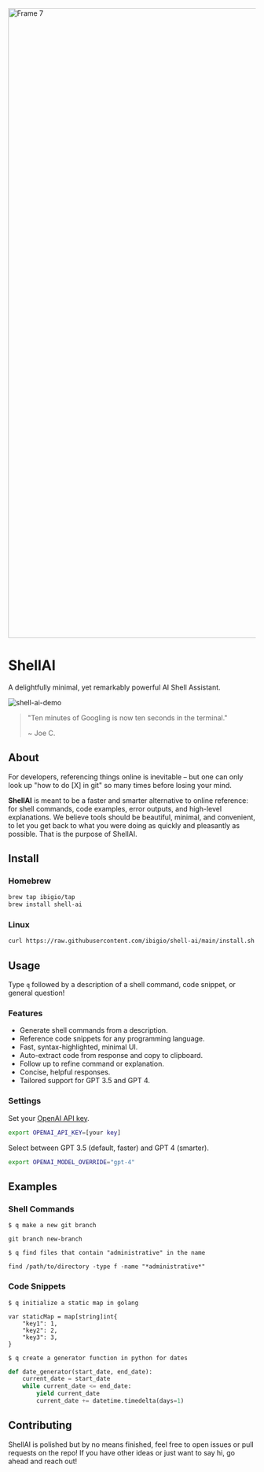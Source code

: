 <img width="1280" alt="Frame 7" src="https://github.com/ibigio/shell-ai/assets/25421602/8bbb4ed9-99e3-42df-9a79-dc101dc693ad">

# ShellAI
A delightfully minimal, yet remarkably powerful AI Shell Assistant.

![shell-ai-demo](https://github.com/ibigio/shell-ai/assets/25421602/f480db5d-3787-49d8-b1bc-a027f65858e6)

>
> "Ten minutes of Googling is now ten seconds in the terminal."
>
>   ~ Joe C.
>

## About

For developers, referencing things online is inevitable – but one can only look up "how to do [X] in git" so many times before losing your mind.

**ShellAI** is meant to be a faster and smarter alternative to online reference: for shell commands, code examples, error outputs, and high-level explanations. We believe tools should be beautiful, minimal, and convenient, to let you get back to what you were doing as quickly and pleasantly as possible. That is the purpose of ShellAI.

## Install

### Homebrew

```bash
brew tap ibigio/tap
brew install shell-ai
```

### Linux

```bash
curl https://raw.githubusercontent.com/ibigio/shell-ai/main/install.sh | bash
```

## Usage

Type `q` followed by a description of a shell command, code snippet, or general question!

### Features
- Generate shell commands from a description.
- Reference code snippets for any programming language.
- Fast, syntax-highlighted, minimal UI.
- Auto-extract code from response and copy to clipboard.
- Follow up to refine command or explanation.
- Concise, helpful responses.
- Tailored support for GPT 3.5 and GPT 4.

### Settings

Set your [OpenAI API key](https://platform.openai.com/account/api-keys).
```bash
export OPENAI_API_KEY=[your key]
```

Select between GPT 3.5 (default, faster) and GPT 4 (smarter).

```bash
export OPENAI_MODEL_OVERRIDE="gpt-4"
```

## Examples
### Shell Commands
`$ q make a new git branch`
```
git branch new-branch
```
`$ q find files that contain "administrative" in the name`
```
find /path/to/directory -type f -name "*administrative*"
```
### Code Snippets
`$ q initialize a static map in golang`
```golang
var staticMap = map[string]int{
    "key1": 1,
    "key2": 2,
    "key3": 3,
}
```
`$ q create a generator function in python for dates`
```python
def date_generator(start_date, end_date):
    current_date = start_date
    while current_date <= end_date:
        yield current_date
        current_date += datetime.timedelta(days=1)
```

## Contributing

ShellAI is polished but by no means finished, feel free to open issues or pull requests on the repo! If you have other ideas or just want to say hi, go ahead and reach out!
